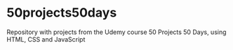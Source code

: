 # 50projects50days
Repository with projects from the Udemy course 50 Projects 50 Days, using HTML, CSS and JavaScript
